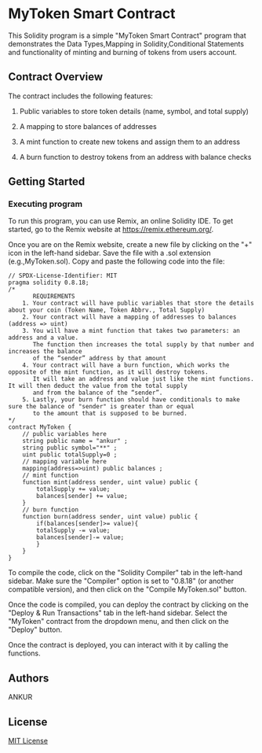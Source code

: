 # MyToken Smart Contract 

This Solidity program is a simple "MyToken Smart Contract" program that demonstrates the Data Types,Mapping in Solidity,Conditional Statements and functionality of minting and burning of tokens from users account.

## Contract Overview
The contract includes the following features:

1. Public variables to store token details (name, symbol, and total supply)

2. A mapping to store balances of addresses

3. A mint function to create new tokens and assign them to an address

4. A burn function to destroy tokens from an address with balance checks

## Getting Started

### Executing program

To run this program, you can use Remix, an online Solidity IDE. To get started, go to the Remix website at https://remix.ethereum.org/.

Once you are on the Remix website, create a new file by clicking on the "+" icon in the left-hand sidebar. Save the file with a .sol extension (e.g.,MyToken.sol). Copy and paste the following code into the file:

```solidity
// SPDX-License-Identifier: MIT
pragma solidity 0.8.18;
/*
       REQUIREMENTS
    1. Your contract will have public variables that store the details about your coin (Token Name, Token Abbrv., Total Supply)
    2. Your contract will have a mapping of addresses to balances (address => uint)
    3. You will have a mint function that takes two parameters: an address and a value. 
       The function then increases the total supply by that number and increases the balance 
       of the “sender” address by that amount
    4. Your contract will have a burn function, which works the opposite of the mint function, as it will destroy tokens. 
       It will take an address and value just like the mint functions. It will then deduct the value from the total supply 
       and from the balance of the “sender”.
    5. Lastly, your burn function should have conditionals to make sure the balance of "sender" is greater than or equal 
       to the amount that is supposed to be burned.
*/
contract MyToken {
    // public variables here
    string public name = "ankur" ;
    string public symbol="**" ;
    uint public totalSupply=0 ;
    // mapping variable here
    mapping(address=>uint) public balances ;
    // mint function
    function mint(address sender, uint value) public {
        totalSupply += value;
        balances[sender] += value;
    }
    // burn function
    function burn(address sender, uint value) public {
        if(balances[sender]>= value){
        totalSupply -= value;
        balances[sender]-= value;
        }
    }
}
```

To compile the code, click on the "Solidity Compiler" tab in the left-hand sidebar. Make sure the "Compiler" option is set to "0.8.18" (or another compatible version), and then click on the "Compile MyToken.sol" button.

Once the code is compiled, you can deploy the contract by clicking on the "Deploy & Run Transactions" tab in the left-hand sidebar. Select the "MyToken" contract from the dropdown menu, and then click on the "Deploy" button.

Once the contract is deployed, you can interact with it by calling the functions. 

## Authors
ANKUR

## License

[MIT License](./LICENSE)

